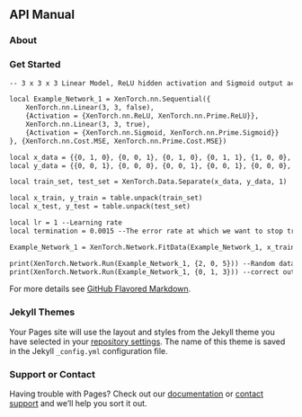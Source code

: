 ## API Manual


### About


### Get Started
```markdown
-- 3 x 3 x 3 Linear Model, ReLU hidden activation and Sigmoid output activation, output layer bias initialized to 0

local Example_Network_1 = XenTorch.nn.Sequential({
	XenTorch.nn.Linear(3, 3, false),
	{Activation = {XenTorch.nn.ReLU, XenTorch.nn.Prime.ReLU}},
	XenTorch.nn.Linear(3, 3, true),
	{Activation = {XenTorch.nn.Sigmoid, XenTorch.nn.Prime.Sigmoid}}
}, {XenTorch.nn.Cost.MSE, XenTorch.nn.Prime.Cost.MSE})

local x_data = {{0, 1, 0}, {0, 0, 1}, {0, 1, 0}, {0, 1, 1}, {1, 0, 0}, {1, 0, 1}, {1, 1, 0}, {1, 1, 1}}
local y_data = {{0, 0, 1}, {0, 0, 0}, {0, 0, 1}, {0, 0, 1}, {0, 0, 0}, {0, 0, 0}, {0, 0, 1}, {0, 0, 1}}

local train_set, test_set = XenTorch.Data.Separate(x_data, y_data, 1)

local x_train, y_train = table.unpack(train_set)
local x_test, y_test = table.unpack(test_set)

local lr = 1 --Learning rate
local termination = 0.0015 --The error rate at which we want to stop training

Example_Network_1 = XenTorch.Network.FitData(Example_Network_1, x_train, y_train, 'GD', lr, x_test, y_test, termination) --Full training sequence with normal Gradient Descent

print(XenTorch.Network.Run(Example_Network_1, {2, 0, 5})) --Random data to see the output; correct output should be 0, 0, 0
print(XenTorch.Network.Run(Example_Network_1, {0, 1, 3})) --correct output: 0, 0, 1
```

For more details see [GitHub Flavored Markdown](https://guides.github.com/features/mastering-markdown/).

### Jekyll Themes

Your Pages site will use the layout and styles from the Jekyll theme you have selected in your [repository settings](https://github.com/DaVoidd/XenTorch/settings/pages). The name of this theme is saved in the Jekyll `_config.yml` configuration file.

### Support or Contact

Having trouble with Pages? Check out our [documentation](https://docs.github.com/categories/github-pages-basics/) or [contact support](https://support.github.com/contact) and we’ll help you sort it out.
